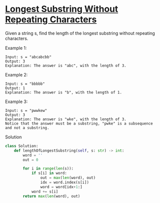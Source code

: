 # [Longest Substring Without Repeating Characters](https://leetcode.com/problems/longest-substring-without-repeating-characters/)

Given a string s, find the length of the longest substring without repeating characters.

Example 1:
```
Input: s = "abcabcbb"
Output: 3
Explanation: The answer is "abc", with the length of 3.
```
Example 2:
```
Input: s = "bbbbb"
Output: 1
Explanation: The answer is "b", with the length of 1.
```
Example 3:
```
Input: s = "pwwkew"
Output: 3
Explanation: The answer is "wke", with the length of 3.
Notice that the answer must be a substring, "pwke" is a subsequence and not a substring.
```
Solution
```python
class Solution:
    def lengthOfLongestSubstring(self, s: str) -> int:
        word = ''
        out = 0

        for i in range(len(s)):
            if s[i] in word:
                out = max(len(word), out)
                idx = word.index(s[i])
                word = word[idx+1:]
            word += s[i]
        return max(len(word), out)
```
